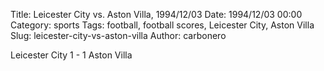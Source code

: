 Title: Leicester City vs. Aston Villa, 1994/12/03
Date: 1994/12/03 00:00
Category: sports
Tags: football, football scores, Leicester City, Aston Villa
Slug: leicester-city-vs-aston-villa
Author: carbonero


Leicester City 1 - 1 Aston Villa
